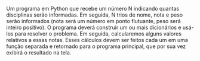 Um programa em Python que recebe um número N indicando quantas disciplinas serão informadas. Em seguida, N trios de nome, nota e peso serão informados (nota será um número em ponto flutuante, peso será inteiro positivo). O programa deverá construir um ou mais dicionários e usá-los para resolver o problema. Em seguida, calcularemos alguns valores relativos a essas notas. Esses cálculos devem ser feitos cada um em uma função separada e retornado para o programa principal, que por sua vez exibirá o resultado na tela.
